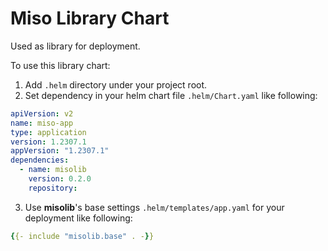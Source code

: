 # Miso Library Chart
Used as library for deployment.

To use this library chart:

1. Add `.helm` directory under your project root.
2. Set dependency in your helm chart file `.helm/Chart.yaml` like following:
```yaml
apiVersion: v2
name: miso-app
type: application
version: 1.2307.1
appVersion: "1.2307.1"
dependencies:
  - name: misolib
    version: 0.2.0
    repository: 
```
3. Use **misolib**'s base settings `.helm/templates/app.yaml` for your deployment like following:
```yaml
{{- include "misolib.base" . -}}
```
